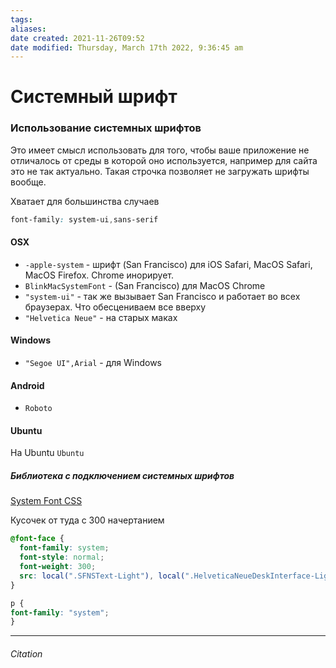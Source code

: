 ```yaml
---
tags: 
aliases: 
date created: 2021-11-26T09:52
date modified: Thursday, March 17th 2022, 9:36:45 am
---
```


# Системный шрифт

### Использование системных шрифтов

Это имеет смысл использовать для того, чтобы ваше приложение не отличалось от среды в которой оно используется, например для сайта это не так актуально. Такая строчка позволяет не загружать шрифты вообще.

Хватает для большинства случаев

```css
font-family: system-ui,sans-serif
```

#### OSX

- `-apple-system` - шрифт (San Francisco) для iOS Safari, MacOS Safari, MacOS Firefox. Chrome инорирует.
- `BlinkMacSystemFont` - (San Francisco) для MacOS Chrome
- `"system-ui"`  - так же вызывает San Francisco и работает во всех браузерах. Что обесцениваем все вверху
- `"Helvetica Neue"` - на старых маках

#### Windows

- `"Segoe UI",Arial` - для Windows

#### Android

- `Roboto`

#### Ubuntu

На Ubuntu `Ubuntu`

##### Библиотека с подключением системных шрифтов

[System Font CSS](https://github.com/csstools/system-font-css)

Кусочек от туда с 300 начертанием

```css
@font-face {
  font-family: system;
  font-style: normal;
  font-weight: 300;
  src: local(".SFNSText-Light"), local(".HelveticaNeueDeskInterface-Light"), local(".LucidaGrandeUI"), local("Ubuntu Light"), local("Segoe UI Light"), local("Roboto-Light"), local("DroidSans"), local("Tahoma");
}

p {
font-family: "system";
}
```

---

###### Citation
